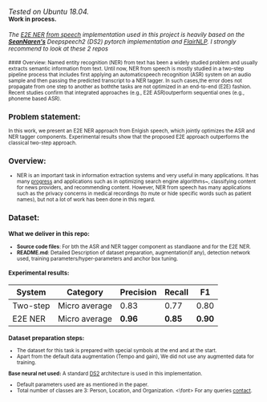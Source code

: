 *Tested on Ubuntu 18.04.* <br/>
<sub>**Work in process.<br />**</sub> <br/>
*<sub>The [E2E NER from speech]() implementation used in this project is heavily based on the **[SeanNaren's](https://github.com/SeanNaren/deepspeech.pytorch)** Deepspeech2 (DS2) pytorch implementation and [FlairNLP](https://github.com/flairNLP/flair). I strongly recommend to look at these 2 repos</sub>*

<font size="1">
#### Overview: 
Named entity recognition (NER) from text has been a widely studied problem and usually extracts semantic information from text. Until now, NER from speech is mostly studied in a two-step pipeline process that includes first applying an automaticspeech recognition (ASR) system on an audio sample and then passing the predicted transcript to a NER tagger. In such cases,the error does not propagate from one step to another as boththe tasks are not optimized in an end-to-end (E2E) fashion. Recent studies confirm that integrated approaches (e.g., E2E ASR)outperform sequential ones (e.g., phoneme based ASR). 

## Problem statement:
In this work, we present an E2E NER approach from Enlgish speech, which jointly optimizes the ASR and NER tagger components. Experimental results show that the proposed E2E approach outperforms  the  classical  two-step  approach. 

## Overview:
* NER is an important task in information extraction systems and very useful in many applications. It has many [progress](https://nlp.cs.nyu.edu/sekine/papers/li07.pdf) and applications such as in optimizing search engine algorithms~, classifying content for news providers, and recommending content. However, NER from speech has many applications such as the privacy concerns in medical recordings (to mute or hide specific words such as patient names), but not a lot of work has been done in this regard.

## Dataset: 

### What we deliver in this repo:
* **Source code files**: For bth the ASR and NER tagger component as standlaone and for the E2E NER.
* **README.md**: Detailed Description of dataset preparation, augmentation(if any), detection network used, training
parameters/hyper-parameters and anchor box tuning.

### Experimental results: <br/>
| System   | Category     | Precision | Recall | F1     |
| -------- | ------------ | --------- | ------ | ------ |
| Two-step |Micro average | 0.83      |0.77    |0.80    |
| E2E NER  |Micro average | **0.96**  |**0.85**|**0.90**|

### Dataset preparation steps:
* The dataset for this task is prepared with special symbols at the end and at the start.
* Apart from the default data augmentation (Tempo and gain), We did not use any augmented data for training. <br/>

**Base neural net used:** A standard [DS2]("https://arxiv.org/pdf/1512.02595.pdf") architecture is used in this implementation. <br/>
* Default parameters used are as mentioned in the paper.
* Total number of classes are 3: Person, Location, and Organization. 
<\font>
For any queries [contact](raotnameh@gmail.com).
